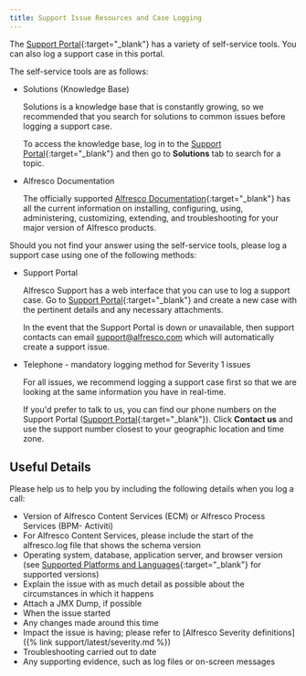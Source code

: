 ```yaml
---
title: Support Issue Resources and Case Logging
---
```


The [Support Portal](https://support.alfresco.com){:target="_blank"} has a variety of self-service tools. You can also log a support case in this portal.

The self-service tools are as follows:

* Solutions (Knowledge Base)

    Solutions is a knowledge base that is constantly growing, so we recommended that you search for solutions to common issues before logging a support case.

    To access the knowledge base, log in to the [Support Portal](https://support.alfresco.com){:target="_blank"} and then go to **Solutions** tab to search for a topic.

* Alfresco Documentation

    The officially supported [Alfresco Documentation](https://docs.alfresco.com/){:target="_blank"} has all the current information on installing, configuring, using, administering, customizing, extending, and troubleshooting for your major version of Alfresco products.

Should you not find your answer using the self-service tools, please log a support case using one of the following methods:

* Support Portal

    Alfresco Support has a web interface that you can use to log a support case. Go to [Support Portal](https://support.alfresco.com){:target="_blank"} and create a new case with the pertinent details and any necessary attachments.

    In the event that the Support Portal is down or unavailable, then support contacts can email [support@alfresco.com](mailto:support@alfresco.com) which will automatically create a support issue.

* Telephone - mandatory logging method for Severity 1 issues

    For all issues, we recommend logging a support case first so that we are looking at the same information you have in real-time.

    If you'd prefer to talk to us, you can find our phone numbers on the Support Portal ([Support Portal](https://support.alfresco.com){:target="_blank"}). Click **Contact us** and use the support number closest to your geographic location and time zone.

## Useful Details

Please help us to help you by including the following details when you log a call:

* Version of Alfresco Content Services (ECM) or Alfresco Process Services (BPM- Activiti)
* For Alfresco Content Services, please include the start of the alfresco.log file that shows the schema version
* Operating system, database, application server, and browser version (see [Supported Platforms and Languages](https://www.alfresco.com/services/subscription/supported-platforms/){:target="_blank"} for supported versions)
* Explain the issue with as much detail as possible about the circumstances in which it happens
* Attach a JMX Dump, if possible
* When the issue started
* Any changes made around this time
* Impact the issue is having; please refer to [Alfresco Severity definitions]({% link support/latest/severity.md %})
* Troubleshooting carried out to date
* Any supporting evidence, such as log files or on-screen messages
